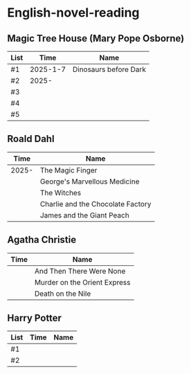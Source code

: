 # English-novel-reading


## Magic Tree House (Mary Pope Osborne)

| List| Time| Name|
|-----|-----|-----|
| #1| 2025-1-7| Dinosaurs before Dark|
| #2| 2025- ||
| #3|||
| #4|||
| #5|||





## Roald Dahl

| Time| Name|
|-----|-----|
| 2025-| The Magic Finger|
|| George's Marvellous Medicine|
|| The Witches|
|| Charlie and the Chocolate Factory|
|| James and the Giant Peach|


## Agatha Christie

| Time| Name|
|-----|-----|
|| And Then There Were None|
|| Murder on the Orient Express|
|| Death on the Nile|


## Harry Potter

| List| Time| Name|
|-----|-----|-----|
| #1|||
| #2|||